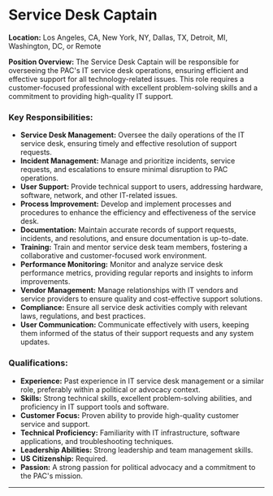 # **Service Desk Captain**

**Location:** Los Angeles, CA, New York, NY, Dallas, TX, Detroit, MI, Washington, DC, or Remote

**Position Overview:**
The Service Desk Captain will be responsible for overseeing the PAC's IT service desk operations, ensuring efficient and effective support for all technology-related issues. This role requires a customer-focused professional with excellent problem-solving skills and a commitment to providing high-quality IT support.

### Key Responsibilities:
- **Service Desk Management:** Oversee the daily operations of the IT service desk, ensuring timely and effective resolution of support requests.
- **Incident Management:** Manage and prioritize incidents, service requests, and escalations to ensure minimal disruption to PAC operations.
- **User Support:** Provide technical support to users, addressing hardware, software, network, and other IT-related issues.
- **Process Improvement:** Develop and implement processes and procedures to enhance the efficiency and effectiveness of the service desk.
- **Documentation:** Maintain accurate records of support requests, incidents, and resolutions, and ensure documentation is up-to-date.
- **Training:** Train and mentor service desk team members, fostering a collaborative and customer-focused work environment.
- **Performance Monitoring:** Monitor and analyze service desk performance metrics, providing regular reports and insights to inform improvements.
- **Vendor Management:** Manage relationships with IT vendors and service providers to ensure quality and cost-effective support solutions.
- **Compliance:** Ensure all service desk activities comply with relevant laws, regulations, and best practices.
- **User Communication:** Communicate effectively with users, keeping them informed of the status of their support requests and any system updates.

### Qualifications:
- **Experience:** Past experience in IT service desk management or a similar role, preferably within a political or advocacy context.
- **Skills:** Strong technical skills, excellent problem-solving abilities, and proficiency in IT support tools and software.
- **Customer Focus:** Proven ability to provide high-quality customer service and support.
- **Technical Proficiency:** Familiarity with IT infrastructure, software applications, and troubleshooting techniques.
- **Leadership Abilities:** Strong leadership and team management skills.
- **US Citizenship:** Required.
- **Passion:** A strong passion for political advocacy and a commitment to the PAC's mission.

---